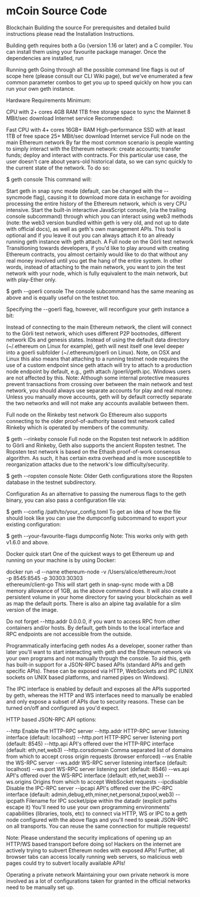 # mCoin Source Code 

Blockchain
Building the source
For prerequisites and detailed build instructions please read the Installation Instructions.

Building geth requires both a Go (version 1.16 or later) and a C compiler. You can install them using your favourite package manager. Once the dependencies are installed, run

Running geth
Going through all the possible command line flags is out of scope here (please consult our CLI Wiki page), but we've enumerated a few common parameter combos to get you up to speed quickly on how you can run your own geth instance.

Hardware Requirements
Minimum:

CPU with 2+ cores
4GB RAM
1TB free storage space to sync the Mainnet
8 MBit/sec download Internet service
Recommended:

Fast CPU with 4+ cores
16GB+ RAM
High-performance SSD with at least 1TB of free space
25+ MBit/sec download Internet service
Full node on the main Ethereum network
By far the most common scenario is people wanting to simply interact with the Ethereum network: create accounts; transfer funds; deploy and interact with contracts. For this particular use case, the user doesn't care about years-old historical data, so we can sync quickly to the current state of the network. To do so:

$ geth console
This command will:

Start geth in snap sync mode (default, can be changed with the --syncmode flag), causing it to download more data in exchange for avoiding processing the entire history of the Ethereum network, which is very CPU intensive.
Start the built-in interactive JavaScript console, (via the trailing console subcommand) through which you can interact using web3 methods (note: the web3 version bundled within geth is very old, and not up to date with official docs), as well as geth's own management APIs. This tool is optional and if you leave it out you can always attach it to an already running geth instance with geth attach.
A Full node on the Görli test network
Transitioning towards developers, if you'd like to play around with creating Ethereum contracts, you almost certainly would like to do that without any real money involved until you get the hang of the entire system. In other words, instead of attaching to the main network, you want to join the test network with your node, which is fully equivalent to the main network, but with play-Ether only.

$ geth --goerli console
The console subcommand has the same meaning as above and is equally useful on the testnet too.

Specifying the --goerli flag, however, will reconfigure your geth instance a bit:

Instead of connecting to the main Ethereum network, the client will connect to the Görli test network, which uses different P2P bootnodes, different network IDs and genesis states.
Instead of using the default data directory (~/.ethereum on Linux for example), geth will nest itself one level deeper into a goerli subfolder (~/.ethereum/goerli on Linux). Note, on OSX and Linux this also means that attaching to a running testnet node requires the use of a custom endpoint since geth attach will try to attach to a production node endpoint by default, e.g., geth attach <datadir>/goerli/geth.ipc. Windows users are not affected by this.
Note: Although some internal protective measures prevent transactions from crossing over between the main network and test network, you should always use separate accounts for play and real money. Unless you manually move accounts, geth will by default correctly separate the two networks and will not make any accounts available between them.

Full node on the Rinkeby test network
Go Ethereum also supports connecting to the older proof-of-authority based test network called Rinkeby which is operated by members of the community.

$ geth --rinkeby console
Full node on the Ropsten test network
In addition to Görli and Rinkeby, Geth also supports the ancient Ropsten testnet. The Ropsten test network is based on the Ethash proof-of-work consensus algorithm. As such, it has certain extra overhead and is more susceptible to reorganization attacks due to the network's low difficulty/security.

$ geth --ropsten console
Note: Older Geth configurations store the Ropsten database in the testnet subdirectory.

Configuration
As an alternative to passing the numerous flags to the geth binary, you can also pass a configuration file via:

$ geth --config /path/to/your_config.toml
To get an idea of how the file should look like you can use the dumpconfig subcommand to export your existing configuration:

$ geth --your-favourite-flags dumpconfig
Note: This works only with geth v1.6.0 and above.

Docker quick start
One of the quickest ways to get Ethereum up and running on your machine is by using Docker:

docker run -d --name ethereum-node -v /Users/alice/ethereum:/root \
           -p 8545:8545 -p 30303:30303 \
           ethereum/client-go
This will start geth in snap-sync mode with a DB memory allowance of 1GB, as the above command does. It will also create a persistent volume in your home directory for saving your blockchain as well as map the default ports. There is also an alpine tag available for a slim version of the image.

Do not forget --http.addr 0.0.0.0, if you want to access RPC from other containers and/or hosts. By default, geth binds to the local interface and RPC endpoints are not accessible from the outside.

Programmatically interfacing geth nodes
As a developer, sooner rather than later you'll want to start interacting with geth and the Ethereum network via your own programs and not manually through the console. To aid this, geth has built-in support for a JSON-RPC based APIs (standard APIs and geth specific APIs). These can be exposed via HTTP, WebSockets and IPC (UNIX sockets on UNIX based platforms, and named pipes on Windows).

The IPC interface is enabled by default and exposes all the APIs supported by geth, whereas the HTTP and WS interfaces need to manually be enabled and only expose a subset of APIs due to security reasons. These can be turned on/off and configured as you'd expect.

HTTP based JSON-RPC API options:

--http Enable the HTTP-RPC server
--http.addr HTTP-RPC server listening interface (default: localhost)
--http.port HTTP-RPC server listening port (default: 8545)
--http.api API's offered over the HTTP-RPC interface (default: eth,net,web3)
--http.corsdomain Comma separated list of domains from which to accept cross origin requests (browser enforced)
--ws Enable the WS-RPC server
--ws.addr WS-RPC server listening interface (default: localhost)
--ws.port WS-RPC server listening port (default: 8546)
--ws.api API's offered over the WS-RPC interface (default: eth,net,web3)
--ws.origins Origins from which to accept WebSocket requests
--ipcdisable Disable the IPC-RPC server
--ipcapi API's offered over the IPC-RPC interface (default: admin,debug,eth,miner,net,personal,txpool,web3)
--ipcpath Filename for IPC socket/pipe within the datadir (explicit paths escape it)
You'll need to use your own programming environments' capabilities (libraries, tools, etc) to connect via HTTP, WS or IPC to a geth node configured with the above flags and you'll need to speak JSON-RPC on all transports. You can reuse the same connection for multiple requests!

Note: Please understand the security implications of opening up an HTTP/WS based transport before doing so! Hackers on the internet are actively trying to subvert Ethereum nodes with exposed APIs! Further, all browser tabs can access locally running web servers, so malicious web pages could try to subvert locally available APIs!

Operating a private network
Maintaining your own private network is more involved as a lot of configurations taken for granted in the official networks need to be manually set up.
